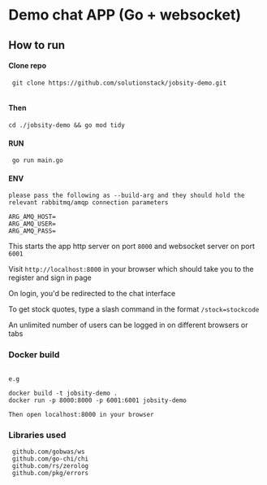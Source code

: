 # Demo chat APP (Go + websocket)



## How to run
#### Clone repo 
```shell
 git clone https://github.com/solutionstack/jobsity-demo.git
 
```
#### Then
```shell
cd ./jobsity-demo && go mod tidy 
```

#### RUN
```shell
 go run main.go
```



#### ENV
```shell
please pass the following as --build-arg and they should hold the relevant rabbitmq/amqp connection parameters

ARG_AMQ_HOST=
ARG_AMQ_USER=
ARG_AMQ_PASS=
```

This starts the app http server on port `8000` and websocket server on port `6001`

Visit `http://localhost:8000` in your browser which should take you to the register and sign in page

On login, you'd be redirected to the chat interface

To get stock quotes, type a slash  command in the format `/stock=stockcode`

An unlimited number of users can be logged in on different browsers or tabs


### Docker build
```shell

e.g

docker build -t jobsity-demo .
docker run -p 8000:8000 -p 6001:6001 jobsity-demo

Then open localhost:8000 in your browser
```

### Libraries used
```shell
 github.com/gobwas/ws
 github.com/go-chi/chi
 github.com/rs/zerolog
 github.com/pkg/errors
 
```
